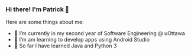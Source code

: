 ### Hi there! I'm Patrick 👋

Here are some things about me:

- 🔭 I’m currently in my second year of Software Engineering @ uOttawa
- 🌱 I’m am learning to develop apps using Android Studio
- 💬 So far I have learned Java and Python 3
